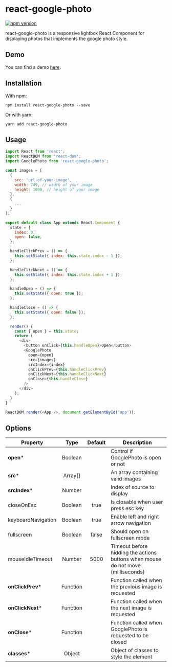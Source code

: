 # react-google-photo

[![npm version](https://badge.fury.io/js/react-google-photo.svg)](https://badge.fury.io/js/react-google-photo)

react-google-photo is a responsive lightbox React Component for displaying photos that implements the google photo style.

## Demo

You can find a demo [here](https://react-google-photo.leopradel.com/).


## Installation

With npm:
```
npm install react-google-photo --save
```

Or with yarn:
```
yarn add react-google-photo
```

## Usage

```javascript
import React from 'react';
import ReactDOM from 'react-dom';
import GooglePhoto from 'react-google-photo';

const images = [
  {
    src: 'url-of-your-image',
    width: 749, // width of your image
    height: 1000, // height of your image
  },
  {
    ...
  }
];

export default class App extends React.Component {
  state = {
    index: 0,
    open: false,
  };

  handleClickPrev = () => {
    this.setState({ index: this.state.index - 1 });
  };

  handleClickNext = () => {
    this.setState({ index: this.state.index + 1 });
  };

  handleOpen = () => {
    this.setState({ open: true });
  };

  handleClose = () => {
    this.setState({ open: false });
  };

  render() {
    const { open } = this.state;
    return (
      <div>
        <button onClick={this.handleOpen}>Open</button>
        <GooglePhoto
          open={open}
          src={images}
          srcIndex={index}
          onClickPrev={this.handleClickPrev}
          onClickNext={this.handleClickNext}
          onClose={this.handleClose}
        />
      </div>
    );
  }
}

ReactDOM.render(<App />, document.getElementById('app'));
```

## Options

Property | Type | Default | Description
---- | :----: | :-------: | -----------
**open*** | Boolean |  | Control if GooglePhoto is open or not
**src*** | Array[] |  | An array containing valid images
**srcIndex*** | Number |  | Index of source to display
closeOnEsc | Boolean | true | Is closable when user press esc key
keyboardNavigation | Boolean | true | Enable left and right arrow navigation
fullscreen | Boolean | false | Should open on fullscreen mode
mouseIdleTimeout | Number | 5000 | Timeout before hidding the actions buttons when mouse do not move (milliseconds)
**onClickPrev*** | Function |  | Function called when the previous image is requested
**onClickNext*** | Function |  | Function called when the next image is requested
**onClose*** | Function |  | Function called when GooglePhoto is requested to be closed
**classes*** | Object |  | Object of classes to style the element

